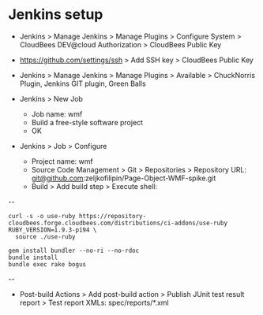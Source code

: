 # Jenkins setup

- Jenkins > Manage Jenkins > Manage Plugins > Configure System > CloudBees DEV@cloud Authorization > CloudBees Public Key
- https://github.com/settings/ssh > Add SSH key > CloudBees Public Key

- Jenkins > Manage Jenkins > Manage Plugins > Available > ChuckNorris Plugin, Jenkins GIT plugin, Green Balls
- Jenkins > New Job
  - Job name: wmf
  - Build a free-style software project
  - OK
- Jenkins > Job > Configure
  - Project name: wmf
  - Source Code Management > Git > Repositories > Repository URL: git@github.com:zeljkofilipin/Page-Object-WMF-spike.git
  - Build > Add build step > Execute shell:

--

    curl -s -o use-ruby https://repository-cloudbees.forge.cloudbees.com/distributions/ci-addons/use-ruby
    RUBY_VERSION=1.9.3-p194 \
      source ./use-ruby

    gem install bundler --no-ri --no-rdoc
    bundle install
    bundle exec rake bogus

--

  - Post-build Actions > Add post-build action > Publish JUnit test result report > Test report XMLs: spec/reports/*.xml
